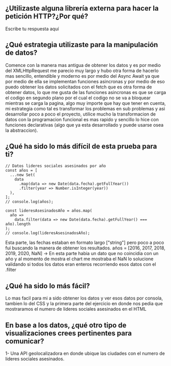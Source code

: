 ## ¿Utilizaste alguna librería externa para hacer la petición HTTP?¿Por qué?

Escribe tu respuesta aquí

## ¿Qué estrategia utilizaste para la manipulación de datos?

Comence con la manera mas antigua de obtener los datos y es por medio del XMLHttpRequest me parecio muy largo y hubo otra
forma de hacerlo mas sencillo, entendible y moderno es por medio del Async Await ya que por medio de ella se implementan
funciones asincronas y por medio de eso puedo obtener los datos solicitados con el fetch que es otra forma de obtener datos,
lo que me gusta de las funciones asincronas es que se carga el codigo en segundo plano por el cual el codigo no se va a bloquear
mientras se carga la pagina, algo muy importe que hay que tener en cuenta, mi estrategia como tal es transformar los problemas en
sub problemas y asi desarrollar poco a poco el proyecto, utilice mucho la transformacion de datos con la programacion funcional es
mas rapido y sencillo lo hice con funciones declarativas (algo que ya esta desarrollado y puede usarse osea la abstraccion).

## ¿Qué ha sido lo más difícil de esta prueba para ti?

    // Datos lideres sociales asesinados por año
    const años = [
      ...new Set(
        data
          .map(data => new Date(data.fecha).getFullYear())
          .filter(year => Number.isInteger(year))
      ),
    ];
    // console.log(años);

    const lideresAsesinadosAño = años.map(
      año =>
        data.filter(data => new Date(data.fecha).getFullYear() === año).length
    );
    // console.log(lideresAsesinadosAño);

Esta parte, las fechas estaban en formato largo ["string"] pero poco a poco fui buscando la manera de obtener los resultados.
años = [2016, 2017, 2018, 2019, 2020, NaN] -> En esta parte habia un dato que no coincidia con un año y al momento de mostra el chart me mostraba el NaN
lo solucione validando si todos los datos eran enteros recorriendo esos datos con el .filter

## ¿Qué ha sido lo más fácil?

Lo mas facil para mi a sido obtener los datos y ver esos datos por consola, tambien lo del CSS y la primera parte del ejercicio en donde nos pedia que mostraramos
el numero de lideres sociales asesinados en el HTML

## En base a los datos, ¿qué otro tipo de visualizaciones crees pertinentes para comunicar?

1- Una API geolocalizadora en donde ubique las ciudades con el numero de lideres sociales asesinados.
